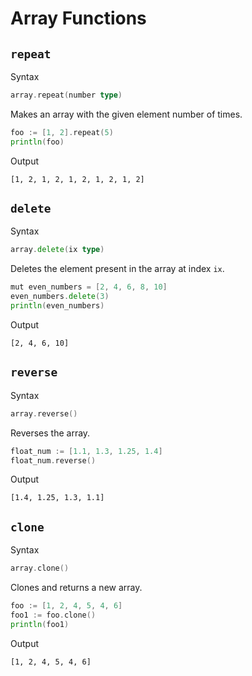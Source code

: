 # Array Functions

## `repeat`

Syntax

```go
array.repeat(number type)
```

Makes an array with the given element number of times.

```go
foo := [1, 2].repeat(5)
println(foo)
```

Output

```
[1, 2, 1, 2, 1, 2, 1, 2, 1, 2]
```

## `delete`

Syntax

```go
array.delete(ix type)
```

Deletes the element present in the array at index `ix`.

```go
mut even_numbers = [2, 4, 6, 8, 10]
even_numbers.delete(3)
println(even_numbers)
```

Output

```
[2, 4, 6, 10]
```

## `reverse`

Syntax

```go
array.reverse()
```

Reverses the array.

```go
float_num := [1.1, 1.3, 1.25, 1.4]
float_num.reverse()
```

Output

```
[1.4, 1.25, 1.3, 1.1]
```

## `clone`

Syntax

```go
array.clone()
```

Clones and returns a new array.

```go
foo := [1, 2, 4, 5, 4, 6]
foo1 := foo.clone()
println(foo1)
```

Output

```
[1, 2, 4, 5, 4, 6]
```
